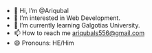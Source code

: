 - 👋 Hi, I’m @Ariqubal
- 👀 I’m interested in Web Development.
- 🌱 I’m currently learning Galgotias University.
- 📫 How to reach me ariqubals556@gmail.com
- 😄 Pronouns: HE/Him

<!---
Ariqubal/Ariqubal is a ✨ special ✨ repository because its `README.md` (this file) appears on your GitHub profile.
You can click the Preview link to take a look at your changes.
--->
